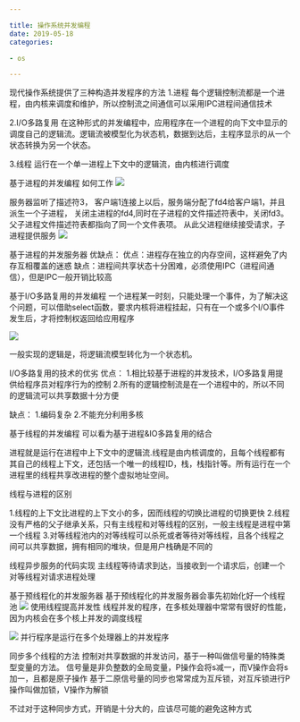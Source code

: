 ```yaml
--- 

title: 操作系统并发编程 
date: 2019-05-18
categories: 

- os 

---
```


现代操作系统提供了三种构造并发程序的方法
1.进程
每个逻辑控制流都是一个进程，由内核来调度和维护，所以控制流之间通信可以采用IPC进程间通信技术

2.I/O多路复用
在这种形式的并发编程中，应用程序在一个进程的向下文中显示的调度自己的逻辑流。逻辑流被模型化为状态机，数据到达后，主程序显示的从一个状态转换为另一个状态。

3.线程
运行在一个单一进程上下文中的逻辑流，由内核进行调度

基于进程的并发编程
如何工作
![](https://cdn.jsdelivr.net/gh/nber1994/fu0k@master/uPic/20190517151619817_1789604800.png)

服务器监听了描述符3，
客户端1连接上以后，服务端分配了fd4给客户端1，并且派生一个子进程，
关闭主进程的fd4,同时在子进程的文件描述符表中，关闭fd3。
父子进程文件描述符表都指向了同一个文件表项。
从此父进程继续接受请求，子进程提供服务
![](https://cdn.jsdelivr.net/gh/nber1994/fu0k@master/uPic/20190517151808053_1086149983.png)

基于进程的并发服务器
优缺点：
优点：进程存在独立的内存空间，这样避免了内存互相覆盖的迷惑
缺点：进程间共享状态十分困难，必须使用IPC（进程间通信），但是IPC一般开销比较高

基于I/O多路复用的并发编程
一个进程某一时刻，只能处理一个事件，为了解决这个问题，可以借助select函数，要求内核将进程挂起，只有在一个或多个I/O事件发生后，才将控制权返回给应用程序

![](https://cdn.jsdelivr.net/gh/nber1994/fu0k@master/uPic/20190517151831618_1311764781.png)

一般实现的逻辑是，将逻辑流模型转化为一个状态机。

I/O多路复用的技术的优劣
优点：
1.相比较基于进程的并发技术，I/O多路复用提供给程序员对程序行为的控制
2.所有的逻辑控制流是在一个进程中的，所以不同的逻辑流可以共享数据十分方便

缺点：
1.编码复杂
2.不能充分利用多核

基于线程的并发编程
可以看为基于进程&IO多路复用的结合

进程就是运行在进程中上下文中的逻辑流.线程是由内核调度的，且每个线程都有其自己的线程上下文，还包括一个唯一的线程ID，栈，栈指针等。所有运行在一个进程里的线程共享改进程的整个虚拟地址空间。

线程与进程的区别

1.线程的上下文比进程的上下文小的多，因而线程的切换比进程的切换更快
2.线程没有严格的父子继承关系，只有主线程和对等线程的区别，一般主线程是进程中第一个线程
3.对等线程池内的对等线程可以杀死或者等待对等线程，且各个线程之间可以共享数据，拥有相同的堆块，但是用户栈确是不同的

线程异步服务的代码实现
主线程等待请求到达，当接收到一个请求后，创建一个对等线程对请求进程处理

基于预线程化的并发服务器
基于预线程化的并发服务器会事先初始化好一个线程池
![](https://cdn.jsdelivr.net/gh/nber1994/fu0k@master/uPic/20190517151934063_763554165.png)
使用线程提高并发性
线程并发的程序，在多核处理器中常常有很好的性能，因为内核会在多个核上并发的调度线程

![](https://cdn.jsdelivr.net/gh/nber1994/fu0k@master/uPic/20190517152007888_1840060330.png)
并行程序是运行在多个处理器上的并发程序

同步多个线程的方法
控制对共享数据的并发访问，基于一种叫做信号量的特殊类型变量的方法。
信号量是非负整数的全局变量，P操作会将s减一，而V操作会将s加一，且都是原子操作
基于二原信号量的同步也常常成为互斥锁，对互斥锁进行P操作叫做加锁，V操作为解锁

不过对于这种同步方式，开销是十分大的，应该尽可能的避免这种方式
